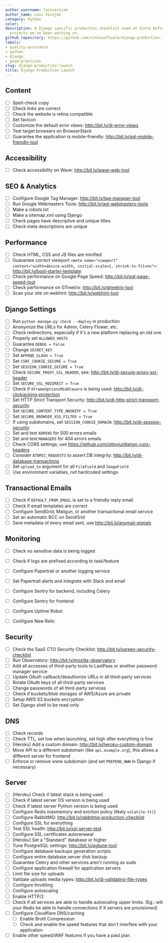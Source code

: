 ```yaml
---
author_username: laisvarejao
author_name: Lais Varejão
category: Python
color: ''
description: A Django specific production checklist used at Vinta before launching
  projects we've been working on.
github_repository: https://github.com/vintasoftware/django-production-launch-checklist
labels:
- quality-assurance
- python
- django
- good-practices
slug: django-production-launch
title: Django Production Launch
---
```

## Content
 * [ ] Spell-check copy
 * [ ] Check links are correct
 * [ ] Check the website is retina compatible
 * [ ] Set favicon
 * [ ] Customize the default error views: http://bit.ly/dj-error-views 
 * [ ] Test target browsers on BrowserStack
 * [ ] Guarantee the application is mobile-friendly: http://bit.ly/ggl-mobile-friendly-tool 

## Accessibility
 * [ ] Check accessibility on Wave: http://bit.ly/wave-web-tool

## SEO & Analytics
 * [ ] Configure Google Tag Manager: http://bit.ly/tag-manager-tool 
 * [ ] Run Google Webmasters Tools: http://bit.ly/ggl-webmasters-tools  
 * [ ] Make a robots.txt
 * [ ] Make a sitemap.xml using Django
 * [ ] Check pages have descriptive and unique titles
 * [ ] Check meta descriptions are unique

## Performance
 * [ ] Check HTML, CSS and JS files are minified
 * [ ] Guarantee correct viewport `<meta name="viewport" content="width=device-width, initial-scale=1, shrink-to-fit=no">`: http://bit.ly/boot-starter-template 
 * [ ] Check performance on Google Page Speed: http://bit.ly/ggl-page-speed-tool 
 * [ ] Check performance on GTmetrix: http://bit.ly/gtmetrix-tool 
 * [ ] Scan your site on webhint: http://bit.ly/webhint-tool 

## Django Settings
 * [ ] Run `python manage.py check --deploy` in production
 * [ ] Anonymize the URLs for Admin, Celery Flower, etc.
 * [ ] Check redirections, especially if it's a new platform replacing an old one
 * [ ] Properly set `ALLOWED_HOSTS`
 * [ ] Guarantee `DEBUG = False`
 * [ ] Change `SECRET_KEY`
 * [ ] Set `APPEND_SLASH = True`
 * [ ] Set `CSRF_COOKIE_SECURE = True`
 * [ ] Set `SESSION_COOKIE_SECURE = True`
 * [ ] Check `SECURE_PROXY_SSL_HEADER`, see: http://bit.ly/dj-secure-proxy-ssl-header 
 * [ ] Set `SECURE_SSL_REDIRECT = True`
 * [ ] Check if `XFrameOptionsMiddleware` is being used: http://bit.ly/dj-clickjacking-protection 
 * [ ] Set HTTP Strict Transport Security: http://bit.ly/dj-http-strict-transport-security 
 * [ ] Set `SECURE_CONTENT_TYPE_NOSNIFF = True`
 * [ ] Set `SECURE_BROWSER_XSS_FILTER = True`
 * [ ] If using subdomains, set `SESSION_COOKIE_DOMAIN`: http://bit.ly/dj-session-security 
 * [ ] Set and test `ADMINS` for 500 errors emails
 * [ ] Set and test `MANAGERS` for 404 errors emails
 * [ ] Check CORS settings, use https://github.com/ottoyiu/django-cors-headers
 * [ ] Consider `ATOMIC_REQUESTS` to assert DB integrity: http://bit.ly/dj-database-transactions 
 * [ ] Set `upload_to` argument for all `FileField` and `ImageField`
 * [ ] Use environment variables, not hardcoded settings

## Transactional Emails
 * [ ] Check if `DEFAULT_FROM_EMAIL` is set to a friendly reply email
 * [ ] Check if email templates are correct
 * [ ] Configure SendGrid, Mailgun, or another transactional email service
 * [ ] Set an automatic BCC on SendGrid
 * [ ] Save metadata of every email sent, use http://bit.ly/anymail-signals 

 ## Monitoring
 * [ ] Check no sensitive data is being logged
 * [ ] Check if logs are prefixed according to task/feature
 * [ ] Configure Papertrail or another logging service


 * [ ] Set Papertrail alerts and integrate with Slack and email  
 * [ ] Configure Sentry for backend, including Celery
 * [ ] Configure Sentry for frontend
 * [ ] Configure Uptime Robot
 * [ ] Configure New Relic

## Security
 * [ ] Check the SaaS CTO Security Checklist: http://bit.ly/sqreen-security-checklist 
 * [ ] Run Observatory: http://bit.ly/mozilla-observatory 
 * [ ] Add all accesses of third-party tools to LastPass or another password manager service
 * [ ] Update OAuth callback/deauthorize URLs in all third-party services
 * [ ] Rotate OAuth keys of all third-party services
 * [ ] Change passwords of all third-party services
 * [ ] Check if buckets/blob storages of AWS/Azure are private
 * [ ] Setup AWS S3 buckets encryption
 * [ ] Set Django shell to be read-only

## DNS
 * [ ] Check records
 * [ ] Check TTL, set low when launching, set high after everything is fine
 * [ ] [Heroku] Add a custom domain: http://bit.ly/heroku-custom-domain 
 * [ ] Move API to a different subdomain (like `api.example.org`), this allows a different server for frontend
 * [ ] Enforce or remove www subdomain (and set `PREPEND_WWW` in Django if necessary)

## Server
 * [ ] [Heroku] Check if latest stack is being used
 * [ ] Check if latest server OS version is being used
 * [ ] Check if latest server Python version is being used
 * [ ] Configure Redis maxmemory and eviction policy (likely `volatile-ttl`)
 * [ ] Configure RabbitMQ: http://bit.ly/rabbitmq-production-checklist 
 * [ ] Configure SSL for everything
 * [ ] Test SSL health: http://bit.ly/ssl-server-test 
 * [ ] Configure SSL certificates autorenewal
 * [ ] [Heroku] Set a "Standard" database or higher
 * [ ] Tune PostgreSQL settings: http://bit.ly/pgtune-tool 
 * [ ] Configure database backups generation scripts
 * [ ] Configure entire database server disk backup
 * [ ] Guarantee Celery and other services aren't running as sudo
 * [ ] Configure application firewall for application servers
 * [ ] Limit file size for uploads
 * [ ] Validate uploads media types: http://bit.ly/dj-validating-file-types 
 * [ ] Configure throttling
 * [ ] Configure autoscaling
 * [ ] Enable HTTP/2
 * [ ] Check if all services are able to handle autoscaling upper limits. (Eg.: will your Redis be able to handle connections if X servers are provisioned)
 * [ ] Configure Cloudflare DNS/caching 
	 * [ ] Enable Brotli Compression
	 * [ ] Check and enable the speed features that don't interfere with your application
 * [ ] Enable other speed/WAF features if you have a paid plan
